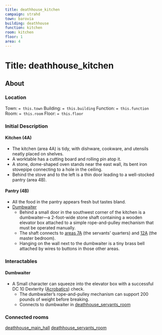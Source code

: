 ```yaml
---
title: deathhouse_kitchen
campaign: strahd
town: barovia
building: deathhouse
function: kitchen
room: kitchen
floor: 1
area: 4
---
```

# Title: deathhouse_kitchen
## About
### Location
Town: `= this.town`
Building: `= this.building`
Function: `= this.function`
Room: `= this.room`
Floor: `= this.floor` 
### Initial Description
#### Kitchen (4A)
- The kitchen (area 4A) is tidy, with dishware, cookware, and utensils neatly placed on shelves. 
- A worktable has a cutting board and rolling pin atop it. 
- A stone, dome-shaped oven stands near the east wall, its bent iron stovepipe connecting to a hole in the ceiling. 
- Behind the stove and to the left is a thin door leading to a well-stocked pantry (area 4B).
#### Pantry (4B)
- All the food in the pantry appears fresh but tastes bland.
- [Dumbwaiter](#Dumbwaiter)
	- Behind a small door in the southwest corner of the kitchen is a dumbwaiter—a 2-foot-wide stone shaft containing a wooden elevator box attached to a simple rope-and-pulley mechanism that must be operated manually. 
	- The shaft connects to [areas 7A](https://www.dndbeyond.com/sources/cos/appendix-b-death-house#7ServantsRoom "areas 7A") (the servants’ quarters) and [12A](https://www.dndbeyond.com/sources/cos/appendix-b-death-house#12MasterSuite "12A") (the master bedroom). 
	- Hanging on the wall next to the dumbwaiter is a tiny brass bell attached by wires to buttons in those other areas.
### Interactables
#### Dumbwaiter
- A Small character can squeeze into the elevator box with a successful DC 10 Dexterity ([Acrobatics](https://www.dndbeyond.com/compendium/rules/basic-rules/using-ability-scores#Acrobatics)) check.
	- The dumbwaiter’s rope-and-pulley mechanism can support 200 pounds of weight before breaking.
	- Connects to dumbwaiter in [deathhouse_servants_room](deathhouse_servants_room.md)
### Connected rooms
[deathhouse_main_hall](deathhouse_main_hall.md)
[deathhouse_servants_room](deathhouse_servants_room.md)